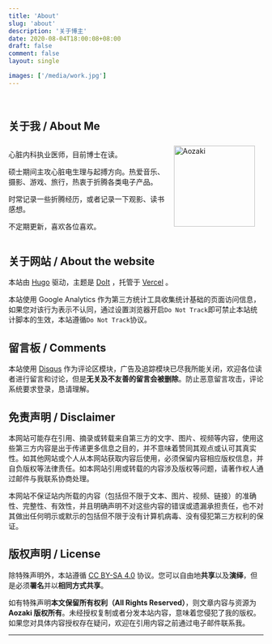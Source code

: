 ```yaml
---
title: 'About'
slug: 'about'
description: '关于博主'
date: 2020-08-04T18:00:08+08:00
draft: false
comment: false
layout: single

images: ['/media/work.jpg']
---
```


<style>

    h1.animate__animated {
        display: none;
    }

    .about-info {
        display: flex;
        justify-content: space-between;
        align-items: flex-start;
    }

    .about-info-left li {
        list-style-type: none;
    }

    .about-info-right {
        margin: .5em 1.25em;
    }

    .about-info-right img {
        width: 160px;
    }

    @media only screen and (min-device-width: 320px) and (max-device-width: 480px) {
        .about-info {
            flex-direction: column-reverse;
            align-items: center;
        }

        .about-info-right {
            margin: auto auto 2em;
            display: flex;
            flex-direction: row;
            justify-content: center;
            align-items: center;
        }

        .about-info-right img {
            margin-top: 1em;
            border-radius: 50%;
            -webkit-border-radius: 50%;
        }
    }
</style>

<br/>

## 关于我 / About Me

<div class="about-info">
    <div class="about-info-left">
        <p> 心脏内科执业医师，目前博士在读。</p>
        <p>硕士期间主攻心脏电生理与起搏方向。热爱音乐、摄影、游戏、旅行，热衷于折腾各类电子产品。</p>
        <p>时常记录一些折腾经历，或者记录一下观影、读书感想。</p>
        <p>不定期更新，喜欢各位喜欢。</p>
</div>

<div class="about-info-right">
        <img alt="Aozaki" src="/media/avatar.jpg">
    </div>
</div>

## 关于网站 / About the website

本站由 [Hugo](https://gohugo.io/) 驱动，主题是 [DoIt](https://github.com/HEIGE-PCloud/DoIt) ，托管于 [Vercel](https://vercel.com/) 。

本站使用 Google Analytics 作为第三方统计工具收集统计基础的页面访问信息，如果您对该行为表示不认同，通过设置浏览器开启`Do Not Track`即可禁止本站统计脚本的生效，本站遵循`Do Not Track`协议。

## 留言板 / Comments

本站使用 [Disqus](https://disqus.com/) 作为评论区模块，广告及追踪模块已尽我所能关闭，欢迎各位读者进行留言和讨论，但是**无关及不友善的留言会被删除**。防止恶意留言攻击，评论系统要求登录，恳请理解。

## 免责声明 / Disclaimer

本网站可能存在引用、摘录或转载来自第三方的文字、图片、视频等内容，使用这些第三方内容是出于传递更多信息之目的，并不意味着赞同其观点或认可其真实性。如其他网站或个人从本网站获取内容后使用，必须保留内容相应版权信息，并自负版权等法律责任。如本网站引用或转载的内容涉及版权等问题，请著作权人通过邮件与我联系协商处理。

本网站不保证站内所载的内容（包括但不限于文本、图片、视频、链接）的准确性、完整性、有效性，并且明确声明不对这些内容的错误或遗漏承担责任，也不对其做出任何明示或默示的包括但不限于没有计算机病毒、没有侵犯第三方权利的保证。

## 版权声明 / License

除特殊声明外，本站遵循 [CC BY-SA 4.0](https://creativecommons.org/licenses/by-sa/4.0) 协议。您可以自由地**共享**以及**演绎**，但是必须**署名**并以**相同方式共享**。

如有特殊声明**本文保留所有权利（All Rights Reserved）**，则文章内容与资源为 **Aozaki 版权所有**。未经授权复制或者分发本站内容，意味着您侵犯了我的版权。如果您对具体内容授权存在疑问，欢迎在引用内容之前通过电子邮件联系我。

---

<p style="padding-bottom:2rem"></p>
